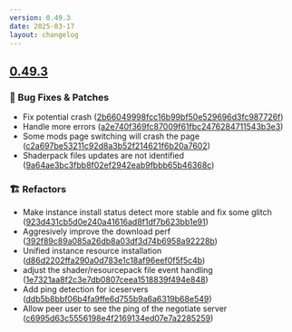 ```yaml
---
version: 0.49.3
date: 2025-03-17
layout: changelog
---
```

## [0.49.3](#0.49.3)
### 🐛 Bug Fixes & Patches

- Fix potential crash ([2b66049998fcc16b99bf50e529696d3fc987726f](https://github.com/Voxelum/x-minecraft-launcher/commit/2b66049998fcc16b99bf50e529696d3fc987726f))
- Handle more errors ([a2e740f369fc87009f61fbc2476284711543b3e3](https://github.com/Voxelum/x-minecraft-launcher/commit/a2e740f369fc87009f61fbc2476284711543b3e3))
- Some mods page switching will crash the page ([c2a697be53211c92d8a3b52f214621f6b20a7602](https://github.com/Voxelum/x-minecraft-launcher/commit/c2a697be53211c92d8a3b52f214621f6b20a7602))
- Shaderpack files updates are not identified ([9a64ae3bc3fbb8f02ef2942eab9fbbb65b46368c](https://github.com/Voxelum/x-minecraft-launcher/commit/9a64ae3bc3fbb8f02ef2942eab9fbbb65b46368c))
### 🏗️ Refactors

- Make instance install status detect more stable and fix some glitch ([923d431cb5d0e240a41616ad8f1df7b623bb1e91](https://github.com/Voxelum/x-minecraft-launcher/commit/923d431cb5d0e240a41616ad8f1df7b623bb1e91))
- Aggresively improve the download perf ([392f89c89a085a26db8a03df3d74b6958a92228b](https://github.com/Voxelum/x-minecraft-launcher/commit/392f89c89a085a26db8a03df3d74b6958a92228b))
- Unified instance resource installation ([d86d2202ffa290a0d783e1c18af96eef0f5f5c4b](https://github.com/Voxelum/x-minecraft-launcher/commit/d86d2202ffa290a0d783e1c18af96eef0f5f5c4b))
- adjust the shader/resourcepack file event handling ([1e7321aa8f2c3e7db0807ceea1518839f494e848](https://github.com/Voxelum/x-minecraft-launcher/commit/1e7321aa8f2c3e7db0807ceea1518839f494e848))
- Add ping detection for iceservers ([ddb5b8bbf06b4fa9ffe6d755b9a6a6319b68e549](https://github.com/Voxelum/x-minecraft-launcher/commit/ddb5b8bbf06b4fa9ffe6d755b9a6a6319b68e549))
- Allow peer user to see the ping of the negotiate server ([c6995d63c5556198e4f2169134ed07e7a2285259](https://github.com/Voxelum/x-minecraft-launcher/commit/c6995d63c5556198e4f2169134ed07e7a2285259))
